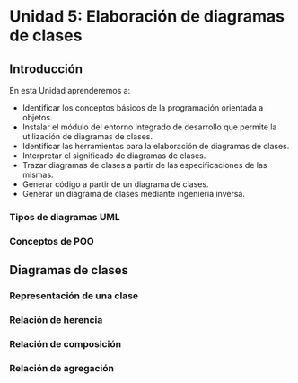 # Unidad 5: Elaboración de diagramas de clases

## Introducción

En esta Unidad aprenderemos a:

* Identificar los conceptos básicos de la programación orientada a objetos.
* Instalar el módulo del entorno integrado de desarrollo que permite la utilización de diagramas de clases.
* Identificar las herramientas para la elaboración de diagramas de clases.
* Interpretar el significado de diagramas de clases.
* Trazar diagramas de clases a partir de las especificaciones de las mismas.
* Generar código a partir de un diagrama de clases.
* Generar un diagrama de clases mediante ingeniería inversa.

### Tipos de diagramas UML

### Conceptos de POO

## Diagramas de clases

### Representación de una clase

### Relación de herencia

### Relación de composición

### Relación de agregación

